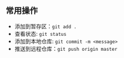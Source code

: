 
## 常用操作
- 添加到暂存区：`git add .`
- 查看状态: `git status`
- 添加到本地仓库: `git commit -m <message>` 
- 推送到远程仓库：`git push origin master`